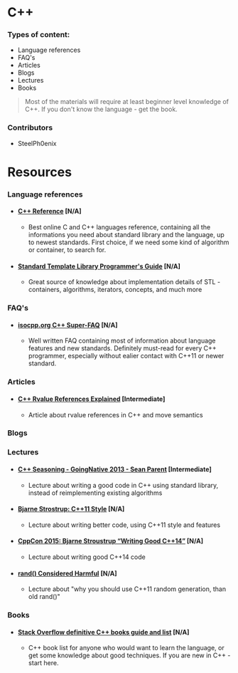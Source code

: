 # C++

### Types of content:
- Language references
- FAQ's
- Articles
- Blogs
- Lectures
- Books

> Most of the materials will require at least beginner level knowledge of C++. If you don't know the language - get the book.

### Contributors
- SteelPh0enix

# Resources

### Language references

- #### [C++ Reference](http://en.cppreference.com/w/) [N/A]
    - Best online C and C++ languages reference, containing all the informations you need about standard library and the language, up to newest standards. First choice, if we need some kind of algorithm or container, to search for.
    
- #### [Standard Template Library Programmer's Guide](http://www.sgi.com/tech/stl/) [N/A]
    - Great source of knowledge about implementation details of STL - containers, algorithms, iterators, concepts, and much more

### FAQ's

- #### [isocpp.org C++ Super-FAQ](https://isocpp.org/faq) [N/A]
    - Well written FAQ containing most of information about language features and new standards. Definitely must-read for every C++ programmer, especially without ealier contact with C++11 or newer standard.

### Articles
- #### [C++ Rvalue References Explained](http://thbecker.net/articles/rvalue_references/section_01.html) [Intermediate]
    - Article about rvalue references in C++ and move semantics

### Blogs

### Lectures

- #### [C++ Seasoning - GoingNative 2013 - Sean Parent](https://channel9.msdn.com/Events/GoingNative/2013/Cpp-Seasoning) [Intermediate]
    - Lecture about writing a good code in C++ using standard library, instead of reimplementing existing algorithms
    
- #### [Bjarne Strostrup: C++11 Style](https://www.youtube.com/watch?v=Bd4Y589Gnrc) [N/A]
    - Lecture about writing better code, using C++11 style and features

- #### [CppCon 2015: Bjarne Stroustrup “Writing Good C++14”](https://www.youtube.com/watch?v=1OEu9C51K2A) [N/A]
    - Lecture about writing good C++14 code
    
- #### [rand() Considered Harmful](https://channel9.msdn.com/Events/GoingNative/2013/rand-Considered-Harmful) [N/A]
    - Lecture about "why you should use C++11 random generation, than old rand()"

### Books

- #### [Stack Overflow definitive C++ books guide and list](https://stackoverflow.com/questions/388242/the-definitive-c-book-guide-and-list) [N/A]
    - C++ book list for anyone who would want to learn the language, or get some knowledge about good techniques. If you are new in C++ - start here.
